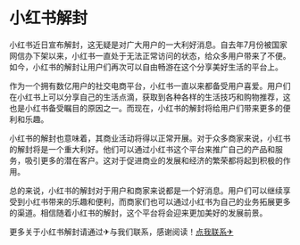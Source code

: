 # 小红书解封

小红书近日宣布解封，这无疑是对广大用户的一大利好消息。自去年7月份被国家网信办下架以来，小红书一直处于无法正常访问的状态，给众多用户带来了不便。如今，小红书的解封让用户们再次可以自由畅游在这个分享美好生活的平台上。

作为一个拥有数亿用户的社交电商平台，小红书一直以来都备受用户喜爱。用户们在小红书上可以分享自己的生活点滴，获取到各种各样的生活技巧和购物推荐，这也是小红书备受瞩目的原因之一。而现在，小红书的解封将给用户们带来更多的便利和乐趣。

小红书的解封也意味着，其商业活动将得以正常开展。对于众多商家来说，小红书的解封将是一个重大利好。他们可以通过小红书这个平台来推广自己的产品和服务，吸引更多的潜在客户。这对于促进商业的发展和经济的繁荣都将起到积极的作用。

总的来说，小红书的解封对于用户和商家来说都是一个好消息。用户们可以继续享受到小红书带来的乐趣和便利，而商家们也可以通过小红书为自己的业务拓展更多的渠道。相信随着小红书的解封，这个平台将会迎来更加美好的发展前景。

更多关于小红书解封请通过✈与我们联系，感谢阅读！[点我联系✈](https://wap.k02.cc)